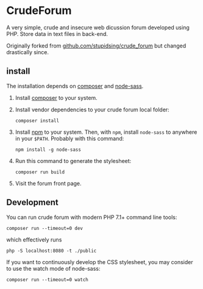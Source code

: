 # CrudeForum

A very simple, crude and insecure web dicussion forum developed using PHP. Store data in text files in back-end.

Originally forked from [github.com/stupidsing/crude_forum](https://github.com/stupidsing/crude_forum) but changed drastically since.

## install

The installation depends on [composer] and [node-sass].

1. Install [composer] to your system.

2. Install vendor dependencies to your crude forum local folder:
   ```
   composer install
   ```
3. Install [npm] to your system. Then, with `npm`, install `node-sass` to anywhere in your `$PATH`. Probably with this command:
   ```
   npm install -g node-sass
   ```

4. Run this command to generate the stylesheet:
   ```
   composer run build
   ```
5. Visit the forum front page.

[composer]: https://getcomposer.org/download/
[node-sass]: https://www.npmjs.com/package/node-sass
[npm]: https://www.npmjs.com/package/npm

## Development

You can run crude forum with modern PHP 7.1+ command line tools:

```
composer run --timeout=0 dev
```

which effectively runs

```
php -S localhost:8080 -t ./public
```

If you want to continuously develop the CSS stylesheet, you may consider to use the watch mode of node-sass:
```
composer run --timeout=0 watch
```
